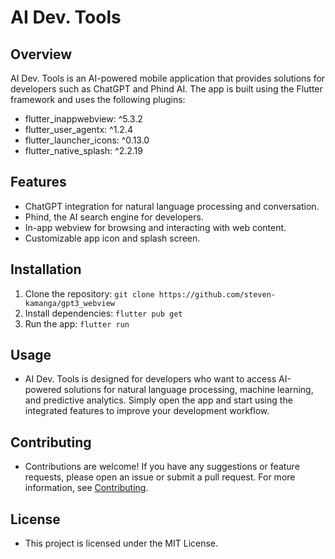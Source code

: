 # AI Dev. Tools

## Overview

AI Dev. Tools is an AI-powered mobile application that provides solutions for developers such as ChatGPT and Phind AI. The app is built using the Flutter framework and uses the following plugins:

- flutter_inappwebview: ^5.3.2
- flutter_user_agentx: ^1.2.4
- flutter_launcher_icons: ^0.13.0
- flutter_native_splash: ^2.2.19

## Features

- ChatGPT integration for natural language processing and conversation.
- Phind, the AI search engine for developers.
- In-app webview for browsing and interacting with web content.
- Customizable app icon and splash screen.

## Installation

1. Clone the repository: `git clone https://github.com/steven-kamanga/gpt3_webview`
2. Install dependencies: `flutter pub get`
3. Run the app: `flutter run`

## Usage

- AI Dev. Tools is designed for developers who want to access AI-powered solutions for natural language processing, machine learning, and predictive analytics. Simply open the app and start using the integrated features to improve your development workflow.

## Contributing

- Contributions are welcome! If you have any suggestions or feature requests, please open an issue or submit a pull request. For more information, see [Contributing](./CONTRIBUTING.md).

## License

- This project is licensed under the MIT License.

